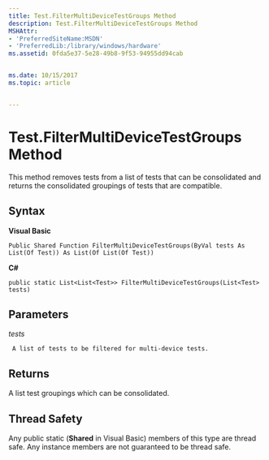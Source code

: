 ```yaml
---
title: Test.FilterMultiDeviceTestGroups Method
description: Test.FilterMultiDeviceTestGroups Method
MSHAttr:
- 'PreferredSiteName:MSDN'
- 'PreferredLib:/library/windows/hardware'
ms.assetid: 0fda5e37-5e28-49b8-9f53-94955dd94cab


ms.date: 10/15/2017
ms.topic: article


---
```


# Test.FilterMultiDeviceTestGroups Method


This method removes tests from a list of tests that can be consolidated and returns the consolidated groupings of tests that are compatible.

## <span id="Syntax"></span><span id="syntax"></span><span id="SYNTAX"></span>Syntax


**Visual Basic**

`Public Shared Function FilterMultiDeviceTestGroups(ByVal tests As List(Of Test)) As List(Of List(Of Test))`

**C#**

`public static List<List<Test>> FilterMultiDeviceTestGroups(List<Test> tests)`

## <span id="Parameters"></span><span id="parameters"></span><span id="PARAMETERS"></span>Parameters


*tests*

     A list of tests to be filtered for multi-device tests.

## <span id="Returns"></span><span id="returns"></span><span id="RETURNS"></span>Returns


A list test groupings which can be consolidated.

## <span id="Thread_Safety"></span><span id="thread_safety"></span><span id="THREAD_SAFETY"></span>Thread Safety


Any public static (**Shared** in Visual Basic) members of this type are thread safe. Any instance members are not guaranteed to be thread safe.

 

 






